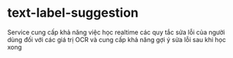 # text-label-suggestion
 Service cung cấp khả năng việc học realtime các quy tắc sửa lỗi của người dùng đối với các giá trị OCR và cung cấp khả năng gợi ý sửa lỗi sau khi học xong
 
